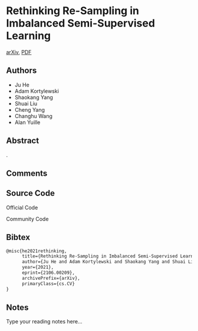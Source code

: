 
# Rethinking Re-Sampling in Imbalanced Semi-Supervised Learning

[arXiv](https://arxiv.org/abs/2106.0209), [PDF](https://arxiv.org/pdf/2106.0209.pdf)

## Authors

- Ju He
- Adam Kortylewski
- Shaokang Yang
- Shuai Liu
- Cheng Yang
- Changhu Wang
- Alan Yuille

## Abstract

.

## Comments



## Source Code

Official Code



Community Code



## Bibtex

```tex
@misc{he2021rethinking,
      title={Rethinking Re-Sampling in Imbalanced Semi-Supervised Learning}, 
      author={Ju He and Adam Kortylewski and Shaokang Yang and Shuai Liu and Cheng Yang and Changhu Wang and Alan Yuille},
      year={2021},
      eprint={2106.00209},
      archivePrefix={arXiv},
      primaryClass={cs.CV}
}
```

## Notes

Type your reading notes here...

